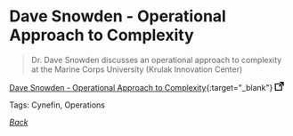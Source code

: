 # Dave Snowden - Operational Approach to Complexity

> Dr. Dave Snowden discusses an operational approach to complexity at the Marine Corps University (Krulak Innovation Center)

[Dave Snowden - Operational Approach to Complexity](https://youtu.be/KW5dt1DxXFs){:target="_blank"} ![external redirect](../../img/ext-redir.png)

Tags: Cynefin, Operations

[_Back_](../)

